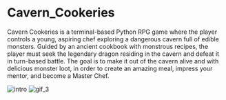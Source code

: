 # Cavern_Cookeries

Cavern Cookeries is a terminal-based Python RPG game where the player controls a young, aspiring chef exploring a dangerous cavern full of edible monsters. Guided by an ancient cookbook with monstrous recipes,  the player must seek the legendary dragon residing in the cavern and defeat it in turn-based battle. The goal is to make it out of the cavern alive and with delicious monster loot, in order to create an amazing meal, impress your mentor, and become a Master Chef.

![intro](https://user-images.githubusercontent.com/55869220/90711739-5cc99100-e256-11ea-9c10-a12bc27a03a8.PNG) ![gif_3](https://user-images.githubusercontent.com/55869220/90711234-090a7800-e255-11ea-9e32-bb2506595ed2.gif)
